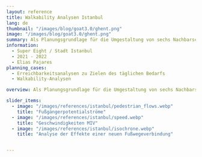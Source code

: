 ```yaml
---
layout: reference
title: Walkability Analysen Istanbul
lang: de
thumbnail: "/images/blog/goat3.0/ghent.png"
image: "/images/blog/goat3.0/ghent.png"
summary: Als Planungsgrundlage für die Umgestaltung von sechs Nachbarschaften in Istanbul wurden GIS-basierte Erreichbarkeits- und Walkability-Analysen durchgeführt.
information:
  - Super Eight / Stadt Istanbul
  - 2021 - 2022
  - Elias Pajares
planning_cases:
  - Erreichbarkeitsanalysen zu Zielen des täglichen Bedarfs
  - Walkability-Analysen

overview: Als Planungsgrundlage für die Umgestaltung von sechs Nachbarschaften in Istanbul wurden GIS-basierte Erreichbarkeits- und Walkability-Analysen durchgeführt (u.a. Erreichbarkeit zu Zielen des täglichen Bedarfs, Darstellung von Wegequalitäten). Nach der Identifizierung von Schwachstellen wurden potenzielle Maßnahmen entwickelt und die Auswirkungen quantitativ ermittelt.

slider_items:
  - image: "/images/references/istanbul/pedestrian_flows.webp"
    title: "Fußgängerpotentialströme"
  - image: "/images/references/istanbul/speed.webp"
    title: "Geschwindigkeiten MIV"
  - image: "/images/references/istanbul/isochrone.webp"
    title: "Analyse der Effekte einer neuen Fußwegeverbindung"


---
```


